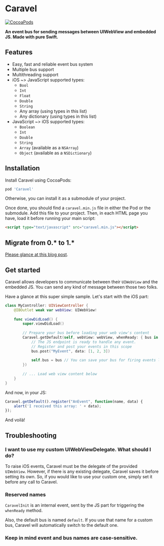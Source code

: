 # Caravel

[![CocoaPods](https://img.shields.io/cocoapods/v/Caravel.svg?style=flat-square)](https://cocoapods.org/pods/Caravel)

**An event bus for sending messages between UIWebView and embedded JS. Made with pure Swift.**

## Features

* Easy, fast and reliable event bus system
* Multiple bus support
* Multithreading support
* iOS ~> JavaScript supported types:
  - `Bool`
  - `Int`
  - `Float`
  - `Double`
  - `String`
  - Any array (using types in this list)
  - Any dictionary (using types in this list)
* JavaScript ~> iOS supported types:
  - `Boolean`
  - `Int`
  - `Double`
  - `String`
  - `Array` (available as a `NSArray`)
  - `Object` (available as a `NSDictionary`)

## Installation

Install Caravel using CocoaPods:

```ruby
pod 'Caravel'
```

Otherwise, you can install it as a submodule of your project.

Once done, you should find a `caravel.min.js` file in either the Pod or the submodule. Add this file to your project. Then, in each HTML page you have, load it before running your main script:

```html
<script type="text/javascript" src="caravel.min.js"></script>
```

## Migrate from 0.* to 1.*

[Please glance at this blog post](http://www.coshx.com/blog/2015/11/19/releasing-caravel-1-0-0/).

## Get started

Caravel allows developers to communicate between their `UIWebView` and the embedded JS. You can send any kind of message between those two folks.

Have a glance at this super simple sample. Let's start with the iOS part:

```swift
class MyController: UIViewController {
    @IBOutlet weak var webView: UIWebView!
    
    func viewDidLoad() {
        super.viewDidLoad()
        
        // Prepare your bus before loading your web view's content
        Caravel.getDefault(self, webView: webView, whenReady: { bus in
            // The JS endpoint is ready to handle any event.
            // Register and post your events in this scope
            bus.post("MyEvent", data: [1, 2, 3])
            
            self.bus = bus // You can save your bus for firing events later
        })
        
        // ... Load web view content below
    }
}
```

And now, in your JS:

```javascript
Caravel.getDefault().register("AnEvent", function(name, data) {
    alert('I received this array: ' + data);
});
```

And voilà!

## Troubleshooting

### I want to use my custom UIWebViewDelegate. What should I do?

To raise iOS events, Caravel must be the delegate of the provided `UIWebView`. However, if there is any existing delegate, Caravel saves it before setting its own. So, if you would like to use your custom one, simply set it before any call to Caravel.

### Reserved names

`CaravelInit` is an internal event, sent by the JS part for triggering the `whenReady` method.

Also, the default bus is named `default`. If you use that name for a custom bus, Caravel will automatically switch to the default one.

### Keep in mind event and bus names are case-sensitive.

